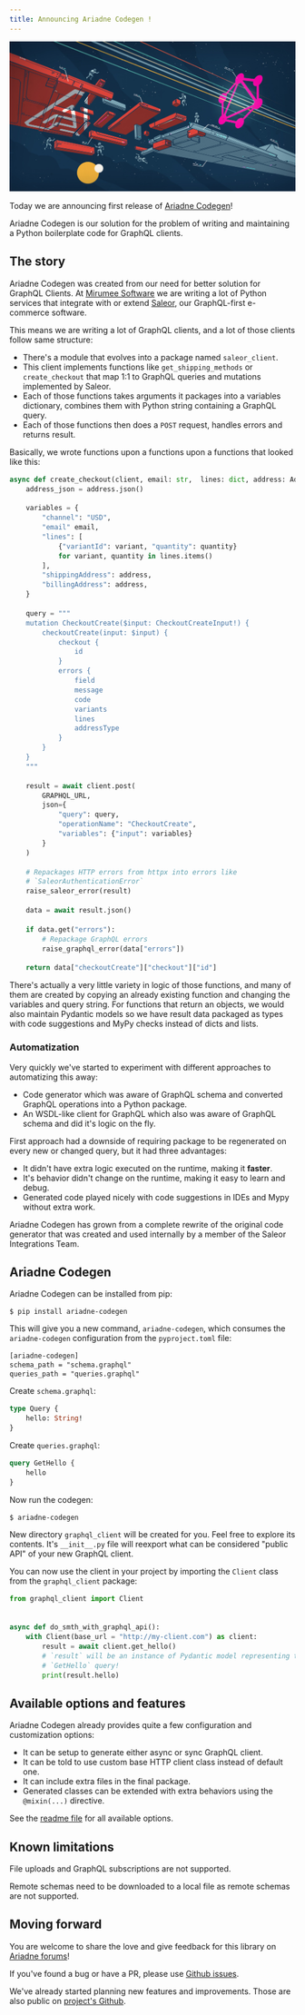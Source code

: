 ```yaml
---
title: Announcing Ariadne Codegen !
---
```


![Ariadne Codegen!](assets/ariadne-codegen.jpg)

Today we are announcing first release of [Ariadne Codegen](https://github.com/mirumee/ariadne-codegen)! 

Ariadne Codegen is our solution for the problem of writing and maintaining a Python boilerplate code for GraphQL clients.


<!--truncate-->


## The story

Ariadne Codegen was created from our need for better solution for GraphQL Clients. At [Mirumee Software](https://mirumee.com) we are writing a lot of Python services that integrate with or extend [Saleor](https://graphql.com/saleor/saleor), our GraphQL-first e-commerce software.

This means we are writing a lot of GraphQL clients, and a lot of those clients follow same structure:

- There's a module that evolves into a package named `saleor_client`.
- This client implements functions like `get_shipping_methods` or `create_checkout` that map 1:1 to GraphQL queries and mutations implemented by Saleor.
- Each of those functions takes arguments it packages into a variables dictionary, combines them with Python string containing a GraphQL query.
- Each of those functions then does a `POST` request, handles errors and returns result.

Basically, we wrote functions upon a functions upon a functions that looked like this:

```python
async def create_checkout(client, email: str,  lines: dict, address: Address):
    address_json = address.json()

    variables = {
        "channel": "USD",
        "email" email,
        "lines": [
            {"variantId": variant, "quantity": quantity}
            for variant, quantity in lines.items()
        ],
        "shippingAddress": address,
        "billingAddress": address,
    }

    query = """
    mutation CheckoutCreate($input: CheckoutCreateInput!) {
        checkoutCreate(input: $input) {
            checkout {
                id
            }
            errors {
                field
                message
                code
                variants
                lines
                addressType
            }
        }
    }
    """

    result = await client.post(
        GRAPHQL_URL,
        json={
            "query": query,
            "operationName": "CheckoutCreate",
            "variables": {"input": variables}
        }
    )

    # Repackages HTTP errors from httpx into errors like
    # `SaleorAuthenticationError`
    raise_saleor_error(result)

    data = await result.json()

    if data.get("errors"):
        # Repackage GraphQL errors
        raise_graphql_error(data["errors"])
    
    return data["checkoutCreate"]["checkout"]["id"]
```

There's actually a very little variety in logic of those functions, and many of them are created by copying an already existing function and changing the variables and query string. For functions that return an objects, we would also maintain Pydantic models so we have result data packaged as types with code suggestions and MyPy checks instead of dicts and lists.


### Automatization

Very quickly we've started to experiment with different approaches to automatizing this away:

- Code generator which was aware of GraphQL schema and converted GraphQL operations into a Python package.
- An WSDL-like client for GraphQL which also was aware of GraphQL schema and did it's logic on the fly.

First approach had a downside of requiring package to be regenerated on every new or changed query, but it had three advantages:

- It didn't have extra logic executed on the runtime, making it __faster__.
- It's behavior didn't change on the runtime, making it easy to learn and debug.
- Generated code played nicely with code suggestions in IDEs and Mypy without extra work.

Ariadne Codegen has grown from a complete rewrite of the original code generator that was created and used internally by a member of the Saleor Integrations Team.


## Ariadne Codegen

Ariadne Codegen can be installed from pip:

```
$ pip install ariadne-codegen
```

This will give you a new command, `ariadne-codegen`, which consumes the `ariadne-codegen` configuration from the `pyproject.toml` file:

```
[ariadne-codegen]
schema_path = "schema.graphql"
queries_path = "queries.graphql"
```

Create `schema.graphql`:

```graphql
type Query {
    hello: String!
}
```

Create `queries.graphql`:

```graphql
query GetHello {
    hello
}
```

Now run the codegen:

```
$ ariadne-codegen
```

New directory `graphql_client` will be created for you. Feel free to explore its contents. It's `__init__.py` file will reexport what can be considered "public API" of your new GraphQL client.

You can now use the client in your project by importing the `Client` class from the `graphql_client` package:

```python
from graphql_client import Client


async def do_smth_with_graphql_api():
    with Client(base_url = "http://my-client.com") as client:
        result = await client.get_hello()
        # `result` will be an instance of Pydantic model representing the result of
        # `GetHello` query!
        print(result.hello)
```


## Available options and features

Ariadne Codegen already provides quite a few configuration and customization options:

- It can be setup to generate either async or sync GraphQL client.
- It can be told to use custom base HTTP client class instead of default one.
- It can include extra files in the final package.
- Generated classes can be extended with extra behaviors using the `@mixin(...)` directive.

See the [readme file](https://github.com/mirumee/ariadne-codegen#readme) for all available options.


## Known limitations

File uploads and GraphQL subscriptions are not supported.

Remote schemas need to be downloaded to a local file as remote schemas are not supported.


## Moving forward

You are welcome to share the love and give feedback for this library on [Ariadne forums](https://github.com/mirumee/ariadne/discussions)!

If you've found a bug or have a PR, please use [Github issues](https://github.com/mirumee/ariadne-codegen/issues/).

We've already started planning new features and improvements. Those are also public on [project's Github](https://github.com/mirumee/ariadne-codegen/issues/).

